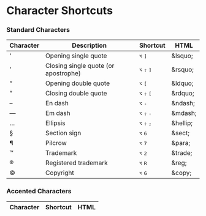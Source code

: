 Character Shortcuts
===================

### Standard Characters

| Character | Description | Shortcut | HTML |
| --------- | ----------- | -------- | ---- |
| ‘ | Open­ing sin­gle quote | <kbd>⌥</kbd> <kbd>]</kbd> | &amp;lsquo; |
| ’ | Clos­ing sin­gle quote (or apostrophe) | <kbd>⌥</kbd> <kbd>⇧</kbd> <kbd>]</kbd> | &amp;rsquo; |
| “ | Opening double quote | <kbd>⌥</kbd> <kbd>[</kbd> | &amp;ldquo; |
| ” | Clos­ing double quote | <kbd>⌥</kbd> <kbd>⇧</kbd> <kbd>[</kbd> | &amp;rdquo; |
| – | En dash | <kbd>⌥</kbd> <kbd>-</kbd> | &amp;ndash; |
| — | Em dash | <kbd>⌥</kbd> <kbd>⇧</kbd> <kbd>-</kbd> | &amp;mdash; |
| … | Ellipsis | <kbd>⌥</kbd> <kbd>⇧</kbd> <kbd>;</kbd> | &amp;hellip; |
| § | Section sign | <kbd>⌥</kbd> <kbd>6</kbd> | &amp;sect; |
| ¶ | Pilcrow | <kbd>⌥</kbd> <kbd>7</kbd> | &amp;para; |
| ™ | Trademark | <kbd>⌥</kbd> <kbd>2</kbd> | &amp;trade; |
| ® | Registered trademark | <kbd>⌥</kbd> <kbd>R</kbd> | &amp;reg; |
| © | Copyright | <kbd>⌥</kbd> <kbd>G</kbd> | &amp;copy; |

### Accented Characters

| Character | Shortcut | HTML |
| --------- | -------- | ---- |
